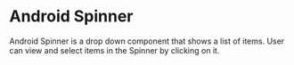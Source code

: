 # Android Spinner

Android Spinner is a drop down component that shows a list of items. User can view and select items in the Spinner by clicking on it.
